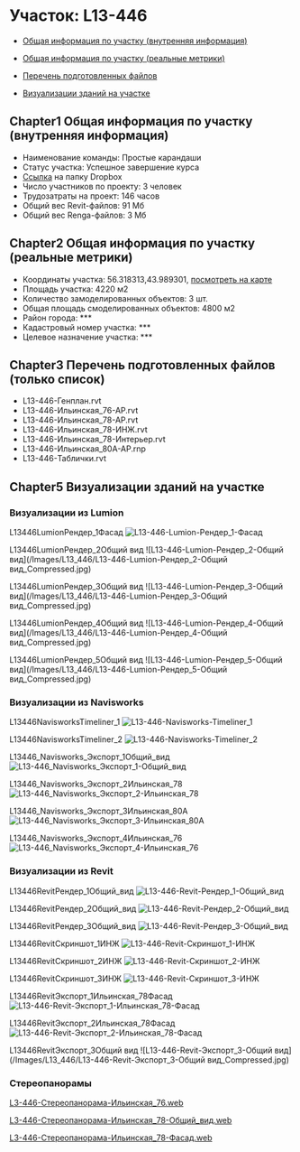# Участок: L13-446

* [Общая информация по участку (внутренняя информация)](#Chapter1)

* [Общая информация по участку (реальные метрики)](#Chapter2)

* [Перечень подготовленных файлов](#Chapter3)

* [Визуализации зданий на участке](#Chapter5)

## <a id="test">Chapter1</a> Общая информация по участку (внутренняя информация)
+ Наименование команды: Простые карандаши
+ Статус участка: Успешное завершение курса
+ [Ссылка](https://www.dropbox.com/sh/wvvgv1nw1iqred9/AAC1WfQHgBcK2TG1MtqF4xBTa/L13_446?dl=0) на папку Dropbox
+ Число участников по проекту: 3 человек
+ Трудозатраты на проект: 146 часов
+ Общий вес Revit-файлов: 91 Мб
+ Общий вес Renga-файлов: 3 Мб
## <a id="test">Chapter2</a> Общая информация по участку (реальные метрики)
+ Координаты участка: 56.318313,43.989301, [посмотреть на карте]("yandex.ru/maps/47/nizhny-novgorod/?ll=56.318313%2C43.989301&z=19")
+ Площадь участка: 4220 м2
+ Количество замоделированных объектов: 3 шт.
+ Общая площадь смоделированных объектов: 4800 м2
+ Район города: *** 
+ Кадастровый номер участка: *** 
+ Целевое назначение участка: *** 
## <a id="test">Chapter3</a> Перечень подготовленных файлов (только список)
+ L13-446-Генплан.rvt
+ L13-446-Ильинская_76-АР.rvt
+ L13-446-Ильинская_78-АР.rvt
+ L13-446-Ильинская_78-ИНЖ.rvt
+ L13-446-Ильинская_78-Интерьер.rvt
+ L13-446-Ильинская_80А-АР.rnp
+ L13-446-Таблички.rvt
## <a id="test">Chapter5</a> Визуализации зданий на участке
### Визуализации из Lumion
L13446LumionРендер_1Фасад
![L13-446-Lumion-Рендер_1-Фасад](/Images/L13_446/L13-446-Lumion-Рендер_1-Фасад_Compressed.jpg)

L13446LumionРендер_2Общий вид
![L13-446-Lumion-Рендер_2-Общий вид](/Images/L13_446/L13-446-Lumion-Рендер_2-Общий вид_Compressed.jpg)

L13446LumionРендер_3Общий вид
![L13-446-Lumion-Рендер_3-Общий вид](/Images/L13_446/L13-446-Lumion-Рендер_3-Общий вид_Compressed.jpg)

L13446LumionРендер_4Общий вид
![L13-446-Lumion-Рендер_4-Общий вид](/Images/L13_446/L13-446-Lumion-Рендер_4-Общий вид_Compressed.jpg)

L13446LumionРендер_5Общий вид
![L13-446-Lumion-Рендер_5-Общий вид](/Images/L13_446/L13-446-Lumion-Рендер_5-Общий вид_Compressed.jpg)

### Визуализации из Navisworks
L13446NavisworksTimeliner_1
![L13-446-Navisworks-Timeliner_1](/Images/L13_446/L13-446-Navisworks-Timeliner_1_Compressed.jpg)

L13446NavisworksTimeliner_2
![L13-446-Navisworks-Timeliner_2](/Images/L13_446/L13-446-Navisworks-Timeliner_2_Compressed.jpg)

L13446_Navisworks_Экспорт_1Общий_вид
![L13-446_Navisworks_Экспорт_1-Общий_вид](/Images/L13_446/L13-446_Navisworks_Экспорт_1-Общий_вид_Compressed.jpg)

L13446_Navisworks_Экспорт_2Ильинская_78
![L13-446_Navisworks_Экспорт_2-Ильинская_78](/Images/L13_446/L13-446_Navisworks_Экспорт_2-Ильинская_78_Compressed.jpg)

L13446_Navisworks_Экспорт_3Ильинская_80А
![L13-446_Navisworks_Экспорт_3-Ильинская_80А](/Images/L13_446/L13-446_Navisworks_Экспорт_3-Ильинская_80А_Compressed.jpg)

L13446_Navisworks_Экспорт_4Ильинская_76
![L13-446_Navisworks_Экспорт_4-Ильинская_76](/Images/L13_446/L13-446_Navisworks_Экспорт_4-Ильинская_76_Compressed.jpg)

### Визуализации из Revit
L13446RevitРендер_1Общий_вид
![L13-446-Revit-Рендер_1-Общий_вид](/Images/L13_446/L13-446-Revit-Рендер_1-Общий_вид_Compressed.jpg)

L13446RevitРендер_2Общий_вид
![L13-446-Revit-Рендер_2-Общий_вид](/Images/L13_446/L13-446-Revit-Рендер_2-Общий_вид_Compressed.jpg)

L13446RevitРендер_3Общий_вид
![L13-446-Revit-Рендер_3-Общий_вид](/Images/L13_446/L13-446-Revit-Рендер_3-Общий_вид_Compressed.jpg)

L13446RevitСкриншот_1ИНЖ
![L13-446-Revit-Скриншот_1-ИНЖ](/Images/L13_446/L13-446-Revit-Скриншот_1-ИНЖ_Compressed.jpg)

L13446RevitСкриншот_2ИНЖ
![L13-446-Revit-Скриншот_2-ИНЖ](/Images/L13_446/L13-446-Revit-Скриншот_2-ИНЖ_Compressed.jpg)

L13446RevitСкриншот_3ИНЖ
![L13-446-Revit-Скриншот_3-ИНЖ](/Images/L13_446/L13-446-Revit-Скриншот_3-ИНЖ_Compressed.jpg)

L13446RevitЭкспорт_1Ильинская_78Фасад
![L13-446-Revit-Экспорт_1-Ильинская_78-Фасад](/Images/L13_446/L13-446-Revit-Экспорт_1-Ильинская_78-Фасад_Compressed.jpg)

L13446RevitЭкспорт_2Ильинская_78Фасад
![L13-446-Revit-Экспорт_2-Ильинская_78-Фасад](/Images/L13_446/L13-446-Revit-Экспорт_2-Ильинская_78-Фасад_Compressed.jpg)

L13446RevitЭкспорт_3Общий вид
![L13-446-Revit-Экспорт_3-Общий вид](/Images/L13_446/L13-446-Revit-Экспорт_3-Общий вид_Compressed.jpg)

### Стереопанорамы
[L3-446-Стереопанорама-Ильинская_76.web](https://pano.autodesk.com/pano.html?url=jpgs/04f67c73-8b29-4138-9f50-a5a2a4a90bb4&version=2)

[L3-446-Стереопанорама-Ильинская_78-Общий_вид.web](https://pano.autodesk.com/pano.html?url=jpgs/66a593af-70eb-479f-a587-712e925b6e5f&version=2)

[L3-446-Стереопанорама-Ильинская_78-Фасад.web](https://pano.autodesk.com/pano.html?url=jpgs/a9332298-6223-416b-a886-8bc34436ee82&version=2)

